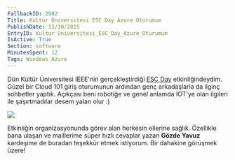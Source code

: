 ```yaml
---
FallbackID: 2982
Title: Kültür Üniversitesi ESC Day Azure Oturumum
PublishDate: 13/10/2015
EntryID: Kultur_Universitesi_ESC_Day_Azure_Oturumum
IsActive: True
Section: software
MinutesSpent: 12
Tags: Windows Azure
---
```

Dün Kültür Üniversitesi IEEE'nin gerçekleştirdiği [ESC Day](http://ikuieee.org/esc-day.html) etkinliğindeydim. Güzel bir Cloud 101 giriş oturumunun ardından genç arkadaşlarla da ilginç sohbetler yaptık. Açıkçası beni robotiğe ve genel anlamda IOT'ye olan ilgileri  ile şaşırtmadılar desem yalan olur :)![](http://blob.daron.yondem.com/assets/2982/kultur.jpg)Etkinliğin organizasyonunda görev alan herkesin ellerine sağlık. Özellikle bana ulaşan ve maillerime süper hızlı cevaplar yazan **Gözde Yavuz** kardeşime de buradan teşekkür etmek istiyorum. Bir dahakine görüşmek üzere!

